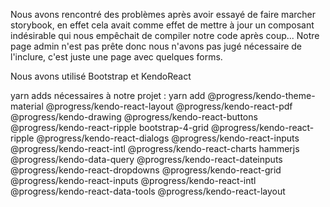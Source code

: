 


Nous avons rencontré des problèmes après avoir essayé de faire marcher storybook, en effet cela avait comme effet de mettre à jour un composant indésirable qui nous empêchait de compiler notre code après coup...
Notre page admin n'est pas prête donc nous n'avons pas jugé nécessaire de l'inclure, c'est juste une page avec quelques forms.

Nous avons utilisé Bootstrap et KendoReact

yarn adds nécessaires à notre projet : yarn add @progress/kendo-theme-material @progress/kendo-react-layout @progress/kendo-react-pdf @progress/kendo-drawing @progress/kendo-react-buttons @progress/kendo-react-ripple bootstrap-4-grid @progress/kendo-react-ripple @progress/kendo-react-dialogs @progress/kendo-react-inputs @progress/kendo-react-intl @progress/kendo-react-charts hammerjs @progress/kendo-data-query @progress/kendo-react-dateinputs @progress/kendo-react-dropdowns @progress/kendo-react-grid @progress/kendo-react-inputs @progress/kendo-react-intl @progress/kendo-react-data-tools @progress/kendo-react-layout
